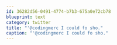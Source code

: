 ```yaml
---
id: 36282d56-0491-4774-b7b3-675a0e72cb78
blueprint: text
category: twitter
title: "'@codingmerc I could fo sho."
caption: "'@codingmerc I could fo sho."
---
```

